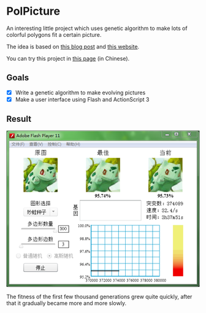 # PolPicture
An interesting little project which uses genetic algorithm to make lots of colorful polygons fit a certain picture.

The idea is based on [this blog post](https://rogeralsing.com/2008/12/07/genetic-programming-evolution-of-mona-lisa/) and [this website](http://alteredqualia.com/visualization/evolve/).

You can try this project in [this page](https://tsreaper.github.io/PolPicture/) (in Chinese).

## Goals
- [x] Write a genetic algorithm to make evolving pictures
- [x] Make a user interface using Flash and ActionScript 3

## Result

![alt text](https://github.com/TsReaper/PolPicture/blob/master/result.png "Result")

The fitness of the first few thousand generations grew quite quickly, after that it gradually became more and more slowly.
